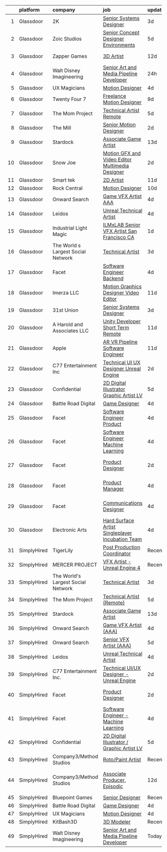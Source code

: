 

|    | platform    | company                            | job                                                                                                                                                                                                                                                                                                                                                                                                                                                                                                                                                                                                                                                                                                                                                                                                                                                                                                                                                                                                                                                                                                                                                                                                                                                                                                                                                                              | update_time   | location                     |
|---:|:------------|:-----------------------------------|:---------------------------------------------------------------------------------------------------------------------------------------------------------------------------------------------------------------------------------------------------------------------------------------------------------------------------------------------------------------------------------------------------------------------------------------------------------------------------------------------------------------------------------------------------------------------------------------------------------------------------------------------------------------------------------------------------------------------------------------------------------------------------------------------------------------------------------------------------------------------------------------------------------------------------------------------------------------------------------------------------------------------------------------------------------------------------------------------------------------------------------------------------------------------------------------------------------------------------------------------------------------------------------------------------------------------------------------------------------------------------------|:--------------|:-----------------------------|
|  1 | Glassdoor   | 2K                                 | [Senior Systems Designer](https://www.glassdoor.com/partner/jobListing.htm?pos=123&ao=1136043&s=58&guid=000001817ff004ca862f7573904b3f4b&src=GD_JOB_AD&t=SR&vt=w&ea=1&cs=1_3d60eb27&cb=1655708845584&jobListingId=1007944711696&jrtk=3-0-1g5vv017kirmh801-1g5vv0183kcni800-ce2eaeaa8ed9abbc-)                                                                                                                                                                                                                                                                                                                                                                                                                                                                                                                                                                                                                                                                                                                                                                                                                                                                                                                                                                                                                                                                                    | 3d            | San Mateo, CA                |
|  2 | Glassdoor   | Zoic Studios                       | [Senior Concept Designer   Environments](https://www.glassdoor.com/partner/jobListing.htm?pos=121&ao=1136043&s=58&guid=000001817ff004ca862f7573904b3f4b&src=GD_JOB_AD&t=SR&vt=w&ea=1&cs=1_baafb159&cb=1655708845581&jobListingId=1007940779750&jrtk=3-0-1g5vv017kirmh801-1g5vv0183kcni800-3dd602ff0a6833af-)                                                                                                                                                                                                                                                                                                                                                                                                                                                                                                                                                                                                                                                                                                                                                                                                                                                                                                                                                                                                                                                                     | 5d            | Remote                       |
|  3 | Glassdoor   | Zapper Games                       | [3D Artist](https://www.glassdoor.com/partner/jobListing.htm?pos=130&ao=1136043&s=58&guid=000001817ff004ca862f7573904b3f4b&src=GD_JOB_AD&t=SR&vt=w&cs=1_ab2bb694&cb=1655708845585&jobListingId=1007923638550&jrtk=3-0-1g5vv017kirmh801-1g5vv0183kcni800-92a68e384079e975-)                                                                                                                                                                                                                                                                                                                                                                                                                                                                                                                                                                                                                                                                                                                                                                                                                                                                                                                                                                                                                                                                                                       | 12d           | Morrisville, NC              |
|  4 | Glassdoor   | Walt Disney Imagineering           | [Senior Art and Media Pipeline Developer](https://www.glassdoor.com/partner/jobListing.htm?pos=106&ao=1110586&s=58&guid=000001817ff004ca862f7573904b3f4b&src=GD_JOB_AD&t=SR&vt=w&cs=1_06545098&cb=1655708845579&jobListingId=1007950210152&cpc=47CFDC01B3F81FAC&jrtk=3-0-1g5vv017kirmh801-1g5vv0183kcni800-3850914e6c1c6200--6NYlbfkN0DAFTyt7pbDCC2JPO79CSdi1dIb81yjczP5qsKcZIxgiRd1qisRd4re16D_VG3-wzX6pL1VocMaTfXZUCuxD_IVkbUoTYRd-77WXp3q0WURPNDUmQbbH2jzDj885kOQpRmFJHR3KdkBKUrwXWztRyMFiL3SxcOPQh-TabOT4PhPcyfHNmoCGGa8jHX9wdU-EBwdBm9KwGephMkWtedrtgEyL_g5A7ZXIzVffF4iLE9Olw-vpsRz8zKVgBGZ0Pjvv3x4g9WTf6kqgHy1wmOj4TQJasgg0dMq1Wu860ox1xspGfurfNhRqkj9N6w5xmkUNBLtrGH2JtsvCD_uSLgvgraN7Stk2d2FgL4gUNBqcD8M0vEHBl3kP4sXnPhBE9kNMToHt0-bRopHb8JjOOV-r1N_E6YGRwfcldpl-ukGClsVqWs3LIwdc9wzW2gqKbsk4WX4LhvZjiSdfg%3D%3D)                                                                                                                                                                                                                                                                                                                                                                                                                                                                                                                                                        | 24h           | Rolesville, NC               |
|  5 | Glassdoor   | UX Magicians                       | [Motion Designer](https://www.glassdoor.com/partner/jobListing.htm?pos=112&ao=1136043&s=58&guid=000001817ff004ca862f7573904b3f4b&src=GD_JOB_AD&t=SR&vt=w&ea=1&cs=1_61d4b5fb&cb=1655708845580&jobListingId=1007942419974&jrtk=3-0-1g5vv017kirmh801-1g5vv0183kcni800-5b2a766fdedec4d3-)                                                                                                                                                                                                                                                                                                                                                                                                                                                                                                                                                                                                                                                                                                                                                                                                                                                                                                                                                                                                                                                                                            | 4d            | Remote                       |
|  6 | Glassdoor   | Twenty Four 7                      | [Freelance Motion Designer](https://www.glassdoor.com/partner/jobListing.htm?pos=116&ao=1136043&s=58&guid=000001817ff004ca862f7573904b3f4b&src=GD_JOB_AD&t=SR&vt=w&cs=1_361e377a&cb=1655708845580&jobListingId=1007932732558&jrtk=3-0-1g5vv017kirmh801-1g5vv0183kcni800-4262249da82cfccc-)                                                                                                                                                                                                                                                                                                                                                                                                                                                                                                                                                                                                                                                                                                                                                                                                                                                                                                                                                                                                                                                                                       | 9d            | Portland, OR                 |
|  7 | Glassdoor   | The Mom Project                    | [Technical Artist  Remote ](https://www.glassdoor.com/partner/jobListing.htm?pos=101&ao=1110586&s=58&guid=000001817ff004ca862f7573904b3f4b&src=GD_JOB_AD&t=SR&vt=w&cs=1_67df154e&cb=1655708845576&jobListingId=1007939939925&cpc=9952A63AB06E78AD&jrtk=3-0-1g5vv017kirmh801-1g5vv0183kcni800-264f9011810ab4a3--6NYlbfkN0BDp_epf89aHDQhKpPegNJQ_ldQpEFZQsM9OcONMGxWx6pU56EKHF58QjVdAUvn2gX31HUntCyLUwzir2_2qLQKiwc4zqgc0EcGzWlJtEFabSJje5p3zQNcGS6mmu-hK71c0amOsooqt9D74xqUp2Fe1oOyI1RWtfFw9BBSi2GEBaE6UlKZT1OWJEzUiWGsGr7_5Tkzjk_tzCspo8HdSMvGdd6hvHBaYuphCwo8D7WtFVSvc45xYS-oJp6d2YbMSFp9VCI6M9Hk-N1Tbs5FltUlREnbf_conA44cAFGxYxN29gBSZFmQPYVGSzlkOoRG0XzJbBm8dgTq4qncpvxzxEsA050BFp9BHqTabqitIGZ0ofnHO2cjbuJfYHfl01r8baGnRfGJCDwfIMiZi3UNvV0HoI-cTAPBi0sF9LLQT2XTWe-RLpboR9MWFxH7GvhoB7e37uXSAby4eOHEXzhQ_3hC8zn2DMRCJvFfdIS-y-VbPH_Mvyg9Tvpwxkj61fRaIuxzbYh3sXB2O4l-ubp4HdXvci0_CLJ0o4Zv6keIsmBSRS4hjzEo_QsD_TNZtKm7okZYQ8MZZz06A%3D%3D)                                                                                                                                                                                                                                                                                                                                                                                                                                      | 5d            | Bell, CA                     |
|  8 | Glassdoor   | The Mill                           | [Senior Motion Designer](https://www.glassdoor.com/partner/jobListing.htm?pos=122&ao=1136043&s=58&guid=000001817ff004ca862f7573904b3f4b&src=GD_JOB_AD&t=SR&vt=w&ea=1&cs=1_62b8590c&cb=1655708845581&jobListingId=1007948420630&jrtk=3-0-1g5vv017kirmh801-1g5vv0183kcni800-4568a48ad2af7345-)                                                                                                                                                                                                                                                                                                                                                                                                                                                                                                                                                                                                                                                                                                                                                                                                                                                                                                                                                                                                                                                                                     | 2d            | Los Angeles, CA              |
|  9 | Glassdoor   | Stardock                           | [Associate Game Artist](https://www.glassdoor.com/partner/jobListing.htm?pos=117&ao=1136043&s=58&guid=000001817ff004ca862f7573904b3f4b&src=GD_JOB_AD&t=SR&vt=w&ea=1&cs=1_20467617&cb=1655708845580&jobListingId=1007922211857&jrtk=3-0-1g5vv017kirmh801-1g5vv0183kcni800-21858a99e1df3e9a-)                                                                                                                                                                                                                                                                                                                                                                                                                                                                                                                                                                                                                                                                                                                                                                                                                                                                                                                                                                                                                                                                                      | 13d           | Plymouth, MI                 |
| 10 | Glassdoor   | Snow Joe                           | [Motion GFX and Video Editor   Multimedia Designer](https://www.glassdoor.com/partner/jobListing.htm?pos=114&ao=1136043&s=58&guid=000001817ff004ca862f7573904b3f4b&src=GD_JOB_AD&t=SR&vt=w&cs=1_dbaf9d8e&cb=1655708845580&jobListingId=1007947596431&jrtk=3-0-1g5vv017kirmh801-1g5vv0183kcni800-b38b4f43e2f798cc-)                                                                                                                                                                                                                                                                                                                                                                                                                                                                                                                                                                                                                                                                                                                                                                                                                                                                                                                                                                                                                                                               | 2d            | Hoboken, NJ                  |
| 11 | Glassdoor   | Smart tek                          | [2D Artist](https://www.glassdoor.com/partner/jobListing.htm?pos=108&ao=1110586&s=58&guid=000001817ff004ca862f7573904b3f4b&src=GD_JOB_AD&t=SR&vt=w&ea=1&cs=1_41a9606d&cb=1655708845580&jobListingId=1007926539829&cpc=2CAED5C921A5F994&jrtk=3-0-1g5vv017kirmh801-1g5vv0183kcni800-a94aabdde8f78f86--6NYlbfkN0DP7N_JgDagYY8-Mk0WwzF0Q0gIEsWRfzc2JbQn8QKLxI5WINWVnLWau4r_adrYk_08nopmky6Yp9KXowhxiUrOn7TbAJEr6jRYi4l_eSgzSUpbVxlzj68TqKGwwwFb2TToCx1ALHckjtar26PQYrbpVTsVb9J0ZlsFx66Vl5tNLkfXJg01BTuIycT2f4d_rjItiEsub4j1B_NTVh9jprzEnVnIxmilX_9gntCzP-r1ffOkcEqKisUXWqy546fBUvY6-VBxVFatNbU-au3xVKD5RZxx5sltLc4fnyrnzcy0lSIADBW93su9Ncxu2n3zrfkMMHRooumypkgWMYm96Fm7xyUq7x7o5AoIyWjcgCXsXh--mOWh3rq1IsttgQoXw3hraMC1PVFXytaH_-gPhQ7VNovEZYoAVLjJrTXIxp1_VZD0yhq_wt7QlCBXXxwW6xgeEO0mmZi51J8WEpTrzTbnQAyQdnMOxfTIP6IC5z2QloHZBWaNfXw1)                                                                                                                                                                                                                                                                                                                                                                                                                                                                                                                                             | 11d           | Duluth, GA                   |
| 12 | Glassdoor   | Rock Central                       | [Motion Designer](https://www.glassdoor.com/partner/jobListing.htm?pos=128&ao=1136043&s=58&guid=000001817ff004ca862f7573904b3f4b&src=GD_JOB_AD&t=SR&vt=w&cs=1_28cd2e48&cb=1655708845584&jobListingId=1007928332112&jrtk=3-0-1g5vv017kirmh801-1g5vv0183kcni800-1e000492b5f20891-)                                                                                                                                                                                                                                                                                                                                                                                                                                                                                                                                                                                                                                                                                                                                                                                                                                                                                                                                                                                                                                                                                                 | 10d           | Detroit, MI                  |
| 13 | Glassdoor   | Onward Search                      | [Game VFX Artist  AAA ](https://www.glassdoor.com/partner/jobListing.htm?pos=104&ao=1110586&s=58&guid=000001817ff004ca862f7573904b3f4b&src=GD_JOB_AD&t=SR&vt=w&ea=1&cs=1_5dabe8fd&cb=1655708845576&jobListingId=1007941481350&cpc=2F9DD8B511C89582&jrtk=3-0-1g5vv017kirmh801-1g5vv0183kcni800-52a6a5fc57bf2545--6NYlbfkN0B7YoEZZ2QAGDyEGGmBPAUWSHc1Mt3sMCn9FehKcWA3w1Jyd5V8lWMcCNcrTVJ9hnW7k7XyuXHfanvGi6PJPAE0Pv0Ryh-JptsaHmu6l5ePQXpf80VOzE8oLeNg8LSCLaT8Is2hSHsURdqHuKU3MBOiZwVKj_bGzkqosSgxOZbigGgXtzAlbdO_b76Ek_NHFM_s0Vobo3zeHW7fWtpWJbTKS48B9SLhSGdjoNehj8nkbAWDUms8dSmceeamNJMZr7WxFzZoPtbNvCStT1rsc6NeAUFmkyaXmBXRn3NAJijEHXP4DZl1qHZQEopxqjWupSLn9hqqhcrf7C5ZbT05s0vZwdNTdH2TgoKvT3zzyPvWgFceKCLlZD_cdLdZGxoKKNdlijG87QGfupPL--ylUoycNmYSd9Q9SYSyt22dDWGLjQ8l8Bwe7PxSqpwTq4N85lI4TIZyxXEADCQpFy44-qPu76Y9owLDHqSPMjt20X0VyF-oC3ptmdhhpcfpr-lBNNlCjt2vMiaEBWywxyliejVwzZEZjyZPTxteE65xGCEZDx3Esd8eiCT5BZEwuWhxTh_xaTuxRYUDhHS_xqa8X18dt8E1fIOaac-nMe0aRQT_qlk9YeHDFPJmcJVPiAxbmiLMIJUo0Y7f3l6dOXvTHj11vloUCltmxxt7OyRyDmmxHXRAbouMRC2sHGdIGOoW1r5vPPXCfk8pdqphk-EGa-R8preU3uZCKlzJg1WfVx2XVdUgLJqSHPydJYWudfNyXa49qwrQMCmlwR0v4tTTTv_nc7OVLKqYs9c-cUvmtnJ-nQfZl3GudfMXNgoHmYrj4RUv3_rQvSYQdISEhySoU_hHALxOZfZRGWwrJ0pw9lCSp3xjY--bh0ZdJbsrzK1Jn3mWXmmWakIHmRYYvhMrgnUo--bNvtGsiGjLZ115kjKEx3OvhrItBqbQXSkU7ieBH8cEZAre38eH6tLEloIfQylGGhl0fhyz26JP1IbrqtSazhEwFQgfhWPx) | 4d            | Irvine, CA                   |
| 14 | Glassdoor   | Leidos                             | [Unreal Technical Artist](https://www.glassdoor.com/partner/jobListing.htm?pos=102&ao=1110586&s=58&guid=000001817ff004ca862f7573904b3f4b&src=GD_JOB_AD&t=SR&vt=w&cs=1_248d119f&cb=1655708845576&jobListingId=1007942534448&cpc=70E6D4E49C80165A&jrtk=3-0-1g5vv017kirmh801-1g5vv0183kcni800-8f4ae5795578ef6e--6NYlbfkN0CZUO70VSdYKA8PR3jfrSh5ljhqJhfDt0PzQCMubt8cRihWbmqO_-CcWTBwQGpXTij7f3URfWPIMThHTt3tGxfKzaCyKX591fJOuDZXagR_WoESiAk41m5Jre8N7w6OskZp3RJq_SKlMmSJBKbO7CpzFoF3RzMXAWQR0sLqlITwk5OUh9TontzuEIKXTL5VSpXwPRV_0JxQptVUI0buXS-3dCS06uFj3v4WYmAisKHjBl8IGQoD5RIjENJiUqK2KtleYZ_8GNyab8kc4cD6BJ_BQfuPJ-Pb0oqmTGhnsUcnqaIc6S0L__KgFmb0IATu8f4brgLTfzIXXWcelsjBdKztdTXh6uTbitF0DOLTZ8xiOFTlcgGjX3UOTUi_9ke6GJumRKJIcFpseJZ-NFp6b-eyyaXPx1k6G3pbqgRD7sY6funNk97-HNFyqFezQsrzViqYT0cXIhI7e44nmYF_OAFCh0WvAr2MnilYicceCud3HWrPZKRxt9qvOnA3aju_vpZFPfFSzx1j8m8ECk5l0jISmlnTkgLeMDLnCs64Bb53cwlMp_tUFJPXC13Bq_xsKyNc_X84G-mBadIxcc2ld4lKzuluQun-zhS3_S3vDB8vqwCKFHyL4Ags)                                                                                                                                                                                                                                                                                                                                                                                                    | 4d            | Reston, VA                   |
| 15 | Glassdoor   | Industrial Light   Magic           | [ILMxLAB Senior VFX Artist San Francisco  CA](https://www.glassdoor.com/partner/jobListing.htm?pos=120&ao=1136043&s=58&guid=000001817ff004ca862f7573904b3f4b&src=GD_JOB_AD&t=SR&vt=w&cs=1_7212121c&cb=1655708845581&jobListingId=1007948705474&jrtk=3-0-1g5vv017kirmh801-1g5vv0183kcni800-2781d1225f138c5c-)                                                                                                                                                                                                                                                                                                                                                                                                                                                                                                                                                                                                                                                                                                                                                                                                                                                                                                                                                                                                                                                                     | 1d            | San Francisco, CA            |
| 16 | Glassdoor   | The World s Largest Social Network | [Technical Artist](https://www.glassdoor.com/partner/jobListing.htm?pos=103&ao=1110586&s=58&guid=000001817ff004ca862f7573904b3f4b&src=GD_JOB_AD&t=SR&vt=w&cs=1_0b8ef9b5&cb=1655708845576&jobListingId=1007945470127&cpc=D3E44275D43A938E&jrtk=3-0-1g5vv017kirmh801-1g5vv0183kcni800-de89b06fe75f21ae--6NYlbfkN0DSgjPPcnEdvoK3uuxfISLALE6pB1FR7YSHOr_tSg5_QGIhoz_2VqUepdcKLBLI_zTmP0Cdwc6lpraoh9XYJnd_pt7wUHPw4IIhA9oQdU_zXLzlx3tdAdRRo6J89sBMEaNcmNojZwVeEdaa_PxE2Lf-fVWDI0HmuTZAzzh_-AE30s8Vc5cxpquA4UHldzprcdkVvT-LMeP1uPeWOAXUdRqz9e3h33Z0Jf78VShotGSSpHWZ9Hgn4OOONhtV27WQyNzlRIkaKbQMxNLZnMDeSjkXeTvFlVUr1Co-fPCB9SiOh146AOPPNkWs3uFZwwx37el1xUT3DPPb9hRV6c8ycmuN5hPgjZioJt0_bwSeeDc8py2gNJx9lO0SoglShpPWzCJcwH-ZBVlcF1zPnIrw4USEI3T3Gso0Roj_jhvHxFblq7lMZxjHbGjI2_A7Jfjq8x09GrR9MbfeoJzIbAfNVCjvSNtv_JqK-f9WUmIVZt8VjOSe56mqdYTKXrUz2x47fANeRHh5vgF8EL2mznWyJz4VTFVuTgUuY0F7-vC_L-ebzuovOkB3Kth0mNkmIB6Cm0EozxSA1qlTOg%3D%3D)                                                                                                                                                                                                                                                                                                                                                                                                                                               | 3d            | New York, NY                 |
| 17 | Glassdoor   | Facet                              | [Software Engineer   Backend](https://www.glassdoor.com/partner/jobListing.htm?pos=126&ao=1136043&s=58&guid=000001817ff004ca862f7573904b3f4b&src=GD_JOB_AD&t=SR&vt=w&ea=1&cs=1_fcacb690&cb=1655708845584&jobListingId=1007942852881&jrtk=3-0-1g5vv017kirmh801-1g5vv0183kcni800-b2c9309f49d78234-)                                                                                                                                                                                                                                                                                                                                                                                                                                                                                                                                                                                                                                                                                                                                                                                                                                                                                                                                                                                                                                                                                | 4d            | San Francisco, CA            |
| 18 | Glassdoor   | Imerza  LLC                        | [Motion Graphics Designer Video Editor](https://www.glassdoor.com/partner/jobListing.htm?pos=119&ao=1136043&s=58&guid=000001817ff004ca862f7573904b3f4b&src=GD_JOB_AD&t=SR&vt=w&ea=1&cs=1_d8f7d788&cb=1655708845581&jobListingId=1007925698680&jrtk=3-0-1g5vv017kirmh801-1g5vv0183kcni800-288a4a26fca535c9-)                                                                                                                                                                                                                                                                                                                                                                                                                                                                                                                                                                                                                                                                                                                                                                                                                                                                                                                                                                                                                                                                      | 11d           | Sarasota, FL                 |
| 19 | Glassdoor   | 31st Union                         | [Senior Systems Designer](https://www.glassdoor.com/partner/jobListing.htm?pos=118&ao=1136043&s=58&guid=000001817ff004ca862f7573904b3f4b&src=GD_JOB_AD&t=SR&vt=w&cs=1_fe17c2fe&cb=1655708845580&jobListingId=1007944712189&jrtk=3-0-1g5vv017kirmh801-1g5vv0183kcni800-c1038c1991846fe4-)                                                                                                                                                                                                                                                                                                                                                                                                                                                                                                                                                                                                                                                                                                                                                                                                                                                                                                                                                                                                                                                                                         | 3d            | San Mateo, CA                |
| 20 | Glassdoor   | A  Harold and Associates  LLC      | [Unity Developer  Short Term Remote ](https://www.glassdoor.com/partner/jobListing.htm?pos=129&ao=1136043&s=58&guid=000001817ff004ca862f7573904b3f4b&src=GD_JOB_AD&t=SR&vt=w&ea=1&cs=1_a866ee93&cb=1655708845585&jobListingId=1007925954105&jrtk=3-0-1g5vv017kirmh801-1g5vv0183kcni800-1e796db64d10e7f9-)                                                                                                                                                                                                                                                                                                                                                                                                                                                                                                                                                                                                                                                                                                                                                                                                                                                                                                                                                                                                                                                                        | 11d           | Jacksonville, FL             |
| 21 | Glassdoor   | Apple                              | [AR VR Pipeline Software Engineer](https://www.glassdoor.com/partner/jobListing.htm?pos=107&ao=1110586&s=58&guid=000001817ff004ca862f7573904b3f4b&src=GD_JOB_AD&t=SR&vt=w&cs=1_d486d99e&cb=1655708845579&jobListingId=1007927431038&cpc=AC285F3A3ECA6BB0&jrtk=3-0-1g5vv017kirmh801-1g5vv0183kcni800-bb5f5cb949944411--6NYlbfkN0BvKrLyj5gPmtZO9T8euul8TCxuuKNOtzRJOomxnwSEodTz2Bc-sPZlbtkML8D-m4qjCGnf4bnfUrweF_RkuPHMQtZlGCPyYG7zIzY2mu6LkXJ3pkQqYHzuon2sI11N7eOYUdoD5_9TA2QbfOEUiLaBNSxj-9O_ShCUdvi43RaRw3ckauo2UKuctq7i8nyGydTI3L58X_ReFm-0L382a4eDRHF7sKHEfPLZ4G1XZ902zUHLapHB3eKlelR40erBfw1Ql1eSfn0GbnmmsGbMwjPJ0G_6tZFnFiLnOaF2bLWmxV6bWQEAnfFNU90mdMC29iU005IeVp5geaeUpB2wcwvSV5-d7DCOWScRipEPdeQPUSB9OPz3hEbYA_m_4QaFNTm5SPGVMaYpKzCeJY5d_jg0wohEcABBfVMmd-whSqbvM4BmVk2Z3lk8GlP-iRUP0h7AUqRgkT2LZCbAT_Pof0PJ6P_KvXGistVWcIyc6JdQcr3hA9NVykrEhg6lbTuR2gmzgZXqPP44_FURPjELCrkCiN2G0flyHrNDt40BS3axyce_WIc6FcXqIz0HUbOpmNeXPFyqHfS-lXFb3SvLrE_Ss3oWMfCAHaa4WM7Ki9ZhJpDLvDNo0U7UY4Uku-SPWo81GSBwYCXt79GYuUkCiWnXCMWvR6j9RU9Vkaz7vtSujSdIv2oEyr2YRxyPXyAm6mBXB5BQ7HmCS6mp40mALUV66DyJ94Fos6bMxu3Y2bPpv_EiqT2AZ7uQtzdteoMzi6N5-zf_wzAHP4K-7qFKczOxg8SgA27S-9COHsjrjaUJcM0n1iQkLhWm-iyEItf0ig2I-ff1YrCd5XjwOq6ytAKxOqsgpSvRIkHUkOFY-J9Szpt2rkKUM5k-Ut_AynymCMeluKd0j0UehbU4ifAi_hYKy84XpT4mdeuFV9sW7iiTvftncvIfLf4UG7oKi2BfVSyflVhZgLYmVBQgXpVFByfG)                           | 11d           | Boulder, CO                  |
| 22 | Glassdoor   | C77 Entertainment Inc              | [Technical UI UX Designer   Unreal Engine](https://www.glassdoor.com/partner/jobListing.htm?pos=113&ao=1136043&s=58&guid=000001817ff004ca862f7573904b3f4b&src=GD_JOB_AD&t=SR&vt=w&ea=1&cs=1_e5f8d5eb&cb=1655708845580&jobListingId=1007948194721&jrtk=3-0-1g5vv017kirmh801-1g5vv0183kcni800-a9fe2164440c06a7-)                                                                                                                                                                                                                                                                                                                                                                                                                                                                                                                                                                                                                                                                                                                                                                                                                                                                                                                                                                                                                                                                   | 2d            | Bellevue, WA                 |
| 23 | Glassdoor   | Confidential                       | [2D Digital Illustrator   Graphic Artist LV](https://www.glassdoor.com/partner/jobListing.htm?pos=105&ao=1110586&s=58&guid=000001817ff004ca862f7573904b3f4b&src=GD_JOB_AD&t=SR&vt=w&ea=1&cs=1_5d18d5c2&cb=1655708845577&jobListingId=1007939325054&cpc=8795CF9063CD573D&jrtk=3-0-1g5vv017kirmh801-1g5vv0183kcni800-6c8333241b40ab11--6NYlbfkN0BF_tZk7gqx9EOCqRyLAxA1Psn4F8B2r8pllNPvPKbOdYkEBW-xvYsMu1tHTFl_vmuqxnDMnfe2StXOwdK4NJg7tIPAbnkF9hWPQ38dusuwYqTsgAZ_i0xnhGd60rIH8gDg7_PenT4jGJYj8YQHW9oHcjcwEyWhqoHgBuBbeQexR64-S-LHU9MwzRoQHOiecyK5h4xeH5yXDhUiyVT02pLMvYkD7-zG-399LOQ3yZ3IhRkkvoCGX-6XNn3zuSl6CsTTNkd9Jt1c3MruX7NPHFtaH2mpNGDB9FLeSsJe5KNBnbxkDvVpRXJur75d0NxlDCGv97QJgvVtL0Suy3wi27Ohk5ld17SslocMw2nO0zIDwt2FfDsgJyzp1rRyLZ9qai3tpZaXAy73tfb25Qr_54L1RfJxETR0RY5crAgm7uCWyTmpBLQ0hciZAaAxk3eLJ4qpf1g1ykWjVxj-PLnRT2LfAZl9SJZeljMVxptSlTTmPe7-IYGnharGxBsVxu6tvhA%3D)                                                                                                                                                                                                                                                                                                                                                                                                                                                                                              | 5d            | Las Vegas, NV                |
| 24 | Glassdoor   | Battle Road Digital                | [Game Designer](https://www.glassdoor.com/partner/jobListing.htm?pos=109&ao=1136043&s=58&guid=000001817ff004ca862f7573904b3f4b&src=GD_JOB_AD&t=SR&vt=w&ea=1&cs=1_8a994a27&cb=1655708845579&jobListingId=1007943476595&jrtk=3-0-1g5vv017kirmh801-1g5vv0183kcni800-f5768db58fef4f73-)                                                                                                                                                                                                                                                                                                                                                                                                                                                                                                                                                                                                                                                                                                                                                                                                                                                                                                                                                                                                                                                                                              | 4d            | Remote                       |
| 25 | Glassdoor   | Facet                              | [Software Engineer   Product](https://www.glassdoor.com/partner/jobListing.htm?pos=124&ao=1136043&s=58&guid=000001817ff004ca862f7573904b3f4b&src=GD_JOB_AD&t=SR&vt=w&ea=1&cs=1_913fda55&cb=1655708845584&jobListingId=1007942853251&jrtk=3-0-1g5vv017kirmh801-1g5vv0183kcni800-5c507ef4d2b1df1a-)                                                                                                                                                                                                                                                                                                                                                                                                                                                                                                                                                                                                                                                                                                                                                                                                                                                                                                                                                                                                                                                                                | 4d            | San Francisco, CA            |
| 26 | Glassdoor   | Facet                              | [Software Engineer   Machine Learning](https://www.glassdoor.com/partner/jobListing.htm?pos=125&ao=1136043&s=58&guid=000001817ff004ca862f7573904b3f4b&src=GD_JOB_AD&t=SR&vt=w&ea=1&cs=1_7ff034ca&cb=1655708845584&jobListingId=1007942852875&jrtk=3-0-1g5vv017kirmh801-1g5vv0183kcni800-d72e5880989bd4aa-)                                                                                                                                                                                                                                                                                                                                                                                                                                                                                                                                                                                                                                                                                                                                                                                                                                                                                                                                                                                                                                                                       | 4d            | San Francisco, CA            |
| 27 | Glassdoor   | Facet                              | [Product Designer](https://www.glassdoor.com/partner/jobListing.htm?pos=115&ao=1136043&s=58&guid=000001817ff004ca862f7573904b3f4b&src=GD_JOB_AD&t=SR&vt=w&ea=1&cs=1_32b440a1&cb=1655708845580&jobListingId=1007948227668&jrtk=3-0-1g5vv017kirmh801-1g5vv0183kcni800-3ef07f10dc7cab1c-)                                                                                                                                                                                                                                                                                                                                                                                                                                                                                                                                                                                                                                                                                                                                                                                                                                                                                                                                                                                                                                                                                           | 2d            | San Francisco, CA            |
| 28 | Glassdoor   | Facet                              | [Product Manager](https://www.glassdoor.com/partner/jobListing.htm?pos=127&ao=1136043&s=58&guid=000001817ff004ca862f7573904b3f4b&src=GD_JOB_AD&t=SR&vt=w&ea=1&cs=1_bb158401&cb=1655708845584&jobListingId=1007942852892&jrtk=3-0-1g5vv017kirmh801-1g5vv0183kcni800-3aeaa13ee4b8da90-)                                                                                                                                                                                                                                                                                                                                                                                                                                                                                                                                                                                                                                                                                                                                                                                                                                                                                                                                                                                                                                                                                            | 4d            | San Francisco, CA            |
| 29 | Glassdoor   | Facet                              | [Communications Designer](https://www.glassdoor.com/partner/jobListing.htm?pos=110&ao=1136043&s=58&guid=000001817ff004ca862f7573904b3f4b&src=GD_JOB_AD&t=SR&vt=w&ea=1&cs=1_193ee322&cb=1655708845580&jobListingId=1007942852878&jrtk=3-0-1g5vv017kirmh801-1g5vv0183kcni800-537d387b58b0c2ba-)                                                                                                                                                                                                                                                                                                                                                                                                                                                                                                                                                                                                                                                                                                                                                                                                                                                                                                                                                                                                                                                                                    | 4d            | San Francisco, CA            |
| 30 | Glassdoor   | Electronic Arts                    | [Hard Surface Artist  Singleplayer Incubation Team ](https://www.glassdoor.com/partner/jobListing.htm?pos=111&ao=1136043&s=58&guid=000001817ff004ca862f7573904b3f4b&src=GD_JOB_AD&t=SR&vt=w&cs=1_82734f86&cb=1655708845580&jobListingId=1007942637389&jrtk=3-0-1g5vv017kirmh801-1g5vv0183kcni800-d91f0bcd697e42ee-)                                                                                                                                                                                                                                                                                                                                                                                                                                                                                                                                                                                                                                                                                                                                                                                                                                                                                                                                                                                                                                                              | 4d            | Los Angeles, CA              |
| 31 | SimplyHired | TigerLily                          | [Post Production Coordinator](https://www.simplyhired.com/job/JeJeuMxejLEb3KfLfu0IyAVT6jn3hbuiE8gjvWVT-zg7vA-hzC3HyA?q=vfx+designer)                                                                                                                                                                                                                                                                                                                                                                                                                                                                                                                                                                                                                                                                                                                                                                                                                                                                                                                                                                                                                                                                                                                                                                                                                                             | Recently      | Remote                       |
| 32 | SimplyHired | MERCER PROJECT                     | [VFX Artist - Unreal Engine 4](https://www.simplyhired.com/job/2oePjLPnODm44ASH_jfmm99NvQfkSOC48xk2mIXNrjRpGVBiOBzF7Q?q=vfx+designer)                                                                                                                                                                                                                                                                                                                                                                                                                                                                                                                                                                                                                                                                                                                                                                                                                                                                                                                                                                                                                                                                                                                                                                                                                                            | Recently      | Remote                       |
| 33 | SimplyHired | The World's Largest Social Network | [Technical Artist](https://www.simplyhired.com/job/uOLi_Gmaz2tY4hcKEO_ntdIxtsOfg0AH_gAxrg32Oj0Ag-sEv0N6Xw?q=vfx+designer)                                                                                                                                                                                                                                                                                                                                                                                                                                                                                                                                                                                                                                                                                                                                                                                                                                                                                                                                                                                                                                                                                                                                                                                                                                                        | 3d            | Houston, TX                  |
| 34 | SimplyHired | The Mom Project                    | [Technical Artist (Remote)](https://www.simplyhired.com/job/w_v3qtMolkHlbVEkHC_iaB-jTTa0wRdaEDbU6unmiBOhbfIT32yzEg?q=vfx+designer)                                                                                                                                                                                                                                                                                                                                                                                                                                                                                                                                                                                                                                                                                                                                                                                                                                                                                                                                                                                                                                                                                                                                                                                                                                               | 5d            | Bell, CA                     |
| 35 | SimplyHired | Stardock                           | [Associate Game Artist](https://www.simplyhired.com/job/LELCaOAydBqa1RBtPNwjFfv7QygAr3IrFYpD0idEFwZyPR6sMDSWwQ?q=vfx+designer)                                                                                                                                                                                                                                                                                                                                                                                                                                                                                                                                                                                                                                                                                                                                                                                                                                                                                                                                                                                                                                                                                                                                                                                                                                                   | 13d           | Plymouth, MI                 |
| 36 | SimplyHired | Onward Search                      | [Game VFX Artist (AAA)](https://www.simplyhired.com/job/6vT9O54JDIXmLjvRqVKqsmDHpsBSu7ki65EW194k24vzwTc12iM2ag?q=vfx+designer)                                                                                                                                                                                                                                                                                                                                                                                                                                                                                                                                                                                                                                                                                                                                                                                                                                                                                                                                                                                                                                                                                                                                                                                                                                                   | 4d            | Irvine, CA                   |
| 37 | SimplyHired | Onward Search                      | [Senior VFX Artist (AAA)](https://www.simplyhired.com/job/cKW-7xCk8PrfotsS4eZeFWamtnigPYHEkhAHrF_3A8AgneMuDFXCNQ?q=vfx+designer)                                                                                                                                                                                                                                                                                                                                                                                                                                                                                                                                                                                                                                                                                                                                                                                                                                                                                                                                                                                                                                                                                                                                                                                                                                                 | 5d            | San Ramon, CA                |
| 38 | SimplyHired | Leidos                             | [Unreal Technical Artist](https://www.simplyhired.com/job/vUjM88WNHByq9hkXVcDGaHDWJBcJwdAHwcSIeARFGUwNOCFNjopeUg?q=vfx+designer)                                                                                                                                                                                                                                                                                                                                                                                                                                                                                                                                                                                                                                                                                                                                                                                                                                                                                                                                                                                                                                                                                                                                                                                                                                                 | 4d            | Reston, VA                   |
| 39 | SimplyHired | C77 Entertainment Inc.             | [Technical UI/UX Designer - Unreal Engine](https://www.simplyhired.com/job/ddo7IuGIqy9U5x6JPp1Ta_OEeD2Q3JspU5GXOk3NbZ0kZFNZXYo1kA?q=vfx+designer)                                                                                                                                                                                                                                                                                                                                                                                                                                                                                                                                                                                                                                                                                                                                                                                                                                                                                                                                                                                                                                                                                                                                                                                                                                | 2d            | Bellevue, WA                 |
| 40 | SimplyHired | Facet                              | [Product Designer](https://www.simplyhired.com/job/mXfLdIzROFXZ4LZM8IUwypMkfkVTZlEQ5iYR6asUe9PpCJX1nH947A?q=vfx+designer)                                                                                                                                                                                                                                                                                                                                                                                                                                                                                                                                                                                                                                                                                                                                                                                                                                                                                                                                                                                                                                                                                                                                                                                                                                                        | 2d            | San Francisco, CA            |
| 41 | SimplyHired | Facet                              | [Software Engineer - Machine Learning](https://www.simplyhired.com/job/rRl7LpYqGiIowLAwzbrNzMgXtXTFbKgtp-z9fo66PKEqX4Q6nYlO_w?q=vfx+designer)                                                                                                                                                                                                                                                                                                                                                                                                                                                                                                                                                                                                                                                                                                                                                                                                                                                                                                                                                                                                                                                                                                                                                                                                                                    | 4d            | San Francisco, CA            |
| 42 | SimplyHired | Confidential                       | [2D Digital Illustrator / Graphic Artist LV](https://www.simplyhired.com/job/WR2-4KNjxgXV1vg_h0Smu4P2a7_SLarIZBzP3ysarILfdTKegejX8w?q=vfx+designer)                                                                                                                                                                                                                                                                                                                                                                                                                                                                                                                                                                                                                                                                                                                                                                                                                                                                                                                                                                                                                                                                                                                                                                                                                              | 5d            | Las Vegas, NV                |
| 43 | SimplyHired | Company3/Method Studios            | [Roto/Paint Artist](https://www.simplyhired.com/job/fkg6q7WCWXOPOJFcEGkRl23Edqdn-zPfkdepiYbS8SBARFo7PxEkDA?q=vfx+designer)                                                                                                                                                                                                                                                                                                                                                                                                                                                                                                                                                                                                                                                                                                                                                                                                                                                                                                                                                                                                                                                                                                                                                                                                                                                       | Recently      | United States                |
| 44 | SimplyHired | Company3/Method Studios            | [Associate Producer, Episodic](https://www.simplyhired.com/job/-K7YwJQng3-W2WV0w3ElYqN3xFqwi8RR3zfQROPi2-f8CzjM5_jxxA?q=vfx+designer)                                                                                                                                                                                                                                                                                                                                                                                                                                                                                                                                                                                                                                                                                                                                                                                                                                                                                                                                                                                                                                                                                                                                                                                                                                            | 12d           | Santa Monica, CA +1 location |
| 45 | SimplyHired | Bluepoint Games                    | [Senior Designer](https://www.simplyhired.com/job/9eRdtg9ksSZK8slAYEo4EMrlj5OXAWuh0xuE6H3uwY2hxBV9RtOwOQ?q=vfx+designer)                                                                                                                                                                                                                                                                                                                                                                                                                                                                                                                                                                                                                                                                                                                                                                                                                                                                                                                                                                                                                                                                                                                                                                                                                                                         | Recently      | Austin, TX                   |
| 46 | SimplyHired | Battle Road Digital                | [Game Designer](https://www.simplyhired.com/job/rDX3xWnaWuCBQyc3NgqB7-xeBT9Tz2lv1wfYIMnk09yFcrUlGJ1F8w?q=vfx+designer)                                                                                                                                                                                                                                                                                                                                                                                                                                                                                                                                                                                                                                                                                                                                                                                                                                                                                                                                                                                                                                                                                                                                                                                                                                                           | 4d            | Remote                       |
| 47 | SimplyHired | UX Magicians                       | [Motion Designer](https://www.simplyhired.com/job/QOP8DcI9WD3GktQ2RrIGO75PxLpKLJZt7zveomNp0bmNkqytawhlsQ?q=vfx+designer)                                                                                                                                                                                                                                                                                                                                                                                                                                                                                                                                                                                                                                                                                                                                                                                                                                                                                                                                                                                                                                                                                                                                                                                                                                                         | 4d            | Remote                       |
| 48 | SimplyHired | KitBash3D                          | [3D Modeler](https://www.simplyhired.com/job/J1vV5-qf_C5x8YfKoESIGd-eUj6se-s1DxqdF4rxpYdvWsGzMz1rRw?q=vfx+designer)                                                                                                                                                                                                                                                                                                                                                                                                                                                                                                                                                                                                                                                                                                                                                                                                                                                                                                                                                                                                                                                                                                                                                                                                                                                              | Recently      | Remote                       |
| 49 | SimplyHired | Walt Disney Imagineering           | [Senior Art and Media Pipeline Developer](https://www.simplyhired.com/job/fRRQuwW0PaZwp3KD3aAkT3rxGy2bQk2j8LWWHHaTlr4UsS0nQQSV8A?q=vfx+designer)                                                                                                                                                                                                                                                                                                                                                                                                                                                                                                                                                                                                                                                                                                                                                                                                                                                                                                                                                                                                                                                                                                                                                                                                                                 | Today         | Mansfield, TX                |
